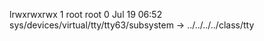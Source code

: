 lrwxrwxrwx 1 root root 0 Jul 19 06:52 sys/devices/virtual/tty/tty63/subsystem -> ../../../../class/tty
